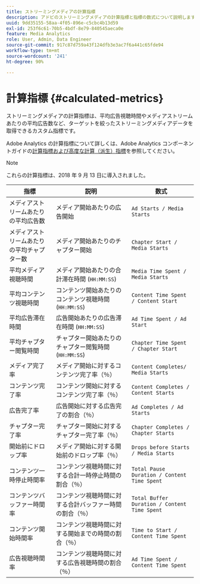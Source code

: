 ```yaml
---
title: ストリーミングメディアの計算指標
description: アドビのストリーミングメディアの計算指標と指標の数式について説明します。
uuid: 9dd35155-58aa-4f05-896e-c5cbc4b13d59
exl-id: 253f6c61-70b5-4bdf-8e79-840545aeca0e
feature: Media Analytics
role: User, Admin, Data Engineer
source-git-commit: 917c87d759a43f124dfb3e3ac7f6a441c65fde94
workflow-type: tm+mt
source-wordcount: '241'
ht-degree: 90%

---
```


# 計算指標 {#calculated-metrics}

ストリーミングメディアの計算指標は、平均広告視聴時間やメディアストリームあたりの平均広告数など、ターゲットを絞ったストリーミングメディアデータを取得できるカスタム指標です。

Adobe Analytics の計算指標について詳しくは、Adobe Analytics コンポーネントガイドの[計算指標および高度な計算（派生）指標](https://experienceleague.adobe.com/docs/analytics/components/calculated-metrics/cm-overview.html?lang=ja)を参照してください。

>[!NOTE]
>
>これらの計算指標は、2018 年 9 月 13 日に導入されました。

| 指標 | 説明 | 数式 |
|---|---|---|
| メディアストリームあたりの平均広告数 | メディア開始あたりの広告開始 | `Ad Starts / Media Starts` |
| メディアストリームあたりの平均チャプター数 | メディア開始あたりのチャプター開始 | `Chapter Start / Media Starts` |
| 平均メディア視聴時間 | メディア開始あたりの合計滞在時間 (`HH:MM:SS`) | `Media Time Spent / Media Starts` |
| 平均コンテンツ視聴時間 | コンテンツ開始あたりのコンテンツ視聴時間 (`HH:MM:SS`) | `Content Time Spent / Content Start` |
| 平均広告滞在時間 | 広告開始あたりの広告滞在時間 (`HH:MM:SS`) | `Ad Time Spent / Ad Start` |
| 平均チャプター閲覧時間 | チャプター開始あたりのチャプター閲覧時間 (`HH:MM:SS`) | `Chapter Time Spent / Chapter Start` |
| メディア完了率 | メディア開始に対するコンテンツ完了率（％） | `Content Completes/ Media Starts` |
| コンテンツ完了率 | コンテンツ開始に対するコンテンツ完了率（％） | `Content Completes / Content Starts` |
| 広告完了率 | 広告開始に対する広告完了の割合（％） | `Ad Completes / Ad Starts` |
| チャプター完了率 | チャプター開始に対するチャプター完了率（％） | `Chapter Completes / Chapter Starts` |
| 開始前にドロップ率 | メディア開始に対する開始前のドロップ率（％） | `Drops before Starts / Media Starts` |
| コンテンツ一時停止時間率 | コンテンツ視聴時間に対する合計一時停止時間の割合（％） | `Total Pause Duration / Content Time Spent` |
| コンテンツバッファー時間率 | コンテンツ視聴時間に対する合計バッファー時間の割合（％） | `Total Buffer Duration / Content Time Spent` |
| コンテンツ開始時間率 | コンテンツ視聴時間に対する開始までの時間の割合（％） | `Time to Start / Content Time Spent` |
| 広告視聴時間率 | コンテンツ視聴時間に対する広告視聴時間の割合（％） | `Ad Time Spent / Content Time Spent` |

